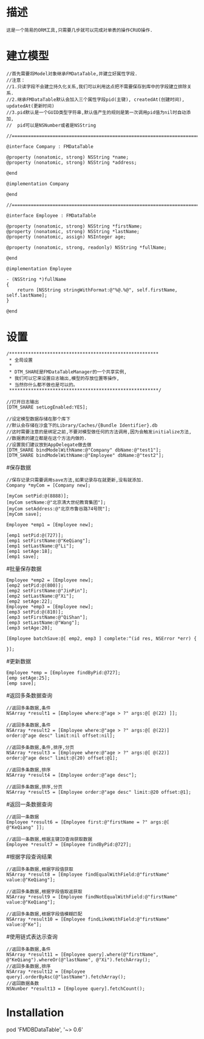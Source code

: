 # 描述

    这是一个简易的ORM工具,只需要几步就可以完成对单表的操作CRUD操作.
    
# 建立模型

    //首先需要将Model对象继承FMDataTable,并建立好属性字段.
    //注意：
    //1.只读字段不会建立持久化关系,我们可以利用这点把不需要保存到库中的字段建立排除关系.
    //2.继承FMDataTable默认会加入三个属性字段pid(主键), createdAt(创建时间), updatedAt(更新时间)
    //3.pid默认是一个GUID类型字符串,默认值产生的规则是第一次调用pid值为nil时自动添加,
    //  pid可以是NSNumber或者是NSString
    
    //==========================================================================================>
    
    @interface Company : FMDataTable
    
    @property (nonatomic, strong) NSString *name;
    @property (nonatomic, strong) NSString *address;
    
    @end
    
    @implementation Company
    
    @end
    
    //==========================================================================================>
    
    @interface Employee : FMDataTable

    @property (nonatomic, strong) NSString *firstName;
    @property (nonatomic, strong) NSString *lastName;
    @property (nonatomic, assign) NSInteger age;
    
    @property (nonatomic, strong, readonly) NSString *fullName;
    
    @end

    @implementation Employee
    
    - (NSString *)fullName
    {
        return [NSString stringWithFormat:@"%@.%@", self.firstName, self.lastName];
    }
    
    @end
    
# 设置
    /*******************************************************
     * 全局设置
     *
     * DTM_SHARE是FMDataTableManager的一个共享实例,
     * 我们可以它来设置日志输出,模型的存放位置等操作,
     * 当然你什么都不做也是可以的。
     *******************************************************/
    
    //打开日志输出
    [DTM_SHARE setLogEnabled:YES];
    
    //设定模型数据存储在那个库下
    //默认会存储在沙盒下的Library/Caches/{Bundle Identifier}.db
    //这时需要注意的是绑定之前,不要对模型做任何的方法调用,因为会触发initialize方法,
    //数据表的建立都是在这个方法内做的.
    //设置我们建议放到AppDelegate做去做
    [DTM_SHARE bindModelWithName:@"Company" dbName:@"test1"];
    [DTM_SHARE bindModelWithName:@"Employee" dbName:@"test2"];

#保存数据
    
    //保存记录只需要调用save方法,如果记录存在就更新,没有就添加.
    Company *myCom = [Company new];

    [myCom setPid:@(8888)];
    [myCom setName:@"北京清大世纪教育集团"];
    [myCom setAddress:@"北京市鲁谷路74号院"];
    [myCom save];

    Employee *emp1 = [Employee new];
    
    [emp1 setPid:@(727)];
    [emp1 setFirstName:@"KeQiang"];
    [emp1 setLastName:@"Li"];
    [emp1 setAge:18];
    [emp1 save];

#批量保存数据

    Employee *emp2 = [Employee new];
    [emp2 setPid:@(800)];
    [emp2 setFirstName:@"JinPin"];
    [emp2 setLastName:@"Xi"];
    [emp2 setAge:22];
    Employee *emp3 = [Employee new];
    [emp3 setPid:@(810)];
    [emp3 setFirstName:@"QiShan"];
    [emp3 setLastName:@"Wang"];
    [emp3 setAge:20];
    
    [Employee batchSave:@[ emp2, emp3 ] complete:^(id res, NSError *err) {
        
    }];
    
#更新数据

    Employee *emp = [Employee findByPid:@727];
    [emp setAge:25];
    [emp save];
    
#返回多条数据查询

    //返回多条数据,条件
    NSArray *result1 = [Employee where:@"age > ?" args:@[ @(22) ]];
    
    //返回多条数据,条件
    NSArray *result2 = [Employee where:@"age > ?" args:@[ @(22)] order:@"age desc" limit:nil offset:nil];
    
    //返回多条数据,条件,排序,分页
    NSArray *result3 = [Employee where:@"age > ?" args:@[ @(22)] order:@"age desc" limit:@(20) offset:@1];
    
    //返回多条数据,排序
    NSArray *result4 = [Employee order:@"age desc"];
    
    //返回多条数据,排序,分页
    NSArray *result5 = [Employee order:@"age desc" limit:@20 offset:@1];
    
#返回一条数据查询

    //返回一条数据
    Employee *result6 = [Employee first:@"firstName = ?" args:@[ @"KeQiang" ]];
    
    //返回一条数据,根据主键ID查询获取数据
    Employee *result7 = [Employee findByPid:@727];

#根据字段查询结果

    //返回多条数据,根据字段值获取
    NSArray *result8 = [Employee findEqualWithField:@"firstName" value:@"KeQiang"];
    
    //返回多条数据,根据字段值取返获取
    NSArray *result9 = [Employee findNotEqualWithField:@"firstName" value:@"KeQiang"];
    
    //返回多条数据,根据字段值模糊匹配
    NSArray *result10 = [Employee findLikeWithField:@"firstName" value:@"Ke"];


#使用链式表达示查询

    //返回多条数据,条件
    NSArray *result11 = [Employee query].where(@"firstName", @"KeQiang").whereOr(@"lastName", @"Xi").fetchArray();
    //返回多条数据,排序
    NSArray *result12 = [Employee query].orderByAsc(@"lastName").fetchArray();
    //返回数据条数
    NSNumber *result13 = [Employee query].fetchCount();


# Installation

pod 'FMDBDataTable', '~> 0.6'

